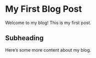 # My First Blog Post

Welcome to my blog! This is my first post. 

## Subheading

Here’s some more content about my blog.
